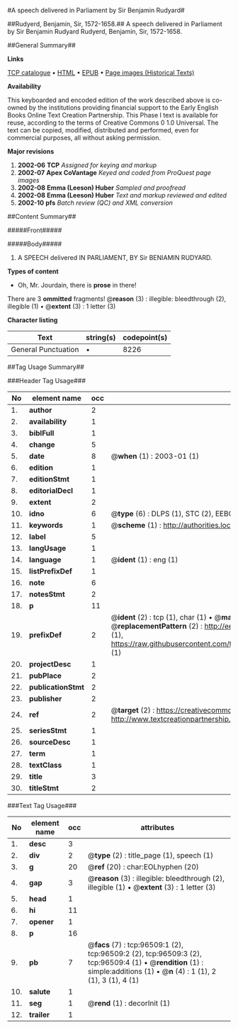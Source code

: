 #A speech delivered in Parliament by Sir Benjamin Rudyard#

##Rudyerd, Benjamin, Sir, 1572-1658.##
A speech delivered in Parliament by Sir Benjamin Rudyard
Rudyerd, Benjamin, Sir, 1572-1658.

##General Summary##

**Links**

[TCP catalogue](http://www.ota.ox.ac.uk/tcp/)  • 
[HTML](http://tei.it.ox.ac.uk/tcp/Texts-HTML/free/A57/A57832.html)  • 
[EPUB](http://tei.it.ox.ac.uk/tcp/Texts-EPUB/free/A57/A57832.epub) • 
[Page images (Historical Texts)](https://data.historicaltexts.jisc.ac.uk/view?pubId=eebo-13013064e&pageId=eebo-13013064e-96509-1)

**Availability**

This keyboarded and encoded edition of the
	       work described above is co-owned by the institutions
	       providing financial support to the Early English Books
	       Online Text Creation Partnership. This Phase I text is
	       available for reuse, according to the terms of Creative
	       Commons 0 1.0 Universal. The text can be copied,
	       modified, distributed and performed, even for
	       commercial purposes, all without asking permission.

**Major revisions**

1. __2002-06__ __TCP__ *Assigned for keying and markup*
1. __2002-07__ __Apex CoVantage__ *Keyed and coded from ProQuest page images*
1. __2002-08__ __Emma (Leeson) Huber__ *Sampled and proofread*
1. __2002-08__ __Emma (Leeson) Huber__ *Text and markup reviewed and edited*
1. __2002-10__ __pfs__ *Batch review (QC) and XML conversion*

##Content Summary##

#####Front#####

#####Body#####

1. A SPEECH delivered IN PARLIAMENT, BY Sir BENIAMIN RUDYARD.

**Types of content**

  * Oh, Mr. Jourdain, there is **prose** in there!

There are 3 **ommitted** fragments! 
 @__reason__ (3) : illegible: bleedthrough (2), illegible (1)  •  @__extent__ (3) : 1 letter (3)

**Character listing**


|Text|string(s)|codepoint(s)|
|---|---|---|
|General Punctuation|•|8226|

##Tag Usage Summary##

###Header Tag Usage###

|No|element name|occ|attributes|
|---|---|---|---|
|1.|__author__|2||
|2.|__availability__|1||
|3.|__biblFull__|1||
|4.|__change__|5||
|5.|__date__|8| @__when__ (1) : 2003-01 (1)|
|6.|__edition__|1||
|7.|__editionStmt__|1||
|8.|__editorialDecl__|1||
|9.|__extent__|2||
|10.|__idno__|6| @__type__ (6) : DLPS (1), STC (2), EEBO-CITATION (1), OCLC (1), VID (1)|
|11.|__keywords__|1| @__scheme__ (1) : http://authorities.loc.gov/ (1)|
|12.|__label__|5||
|13.|__langUsage__|1||
|14.|__language__|1| @__ident__ (1) : eng (1)|
|15.|__listPrefixDef__|1||
|16.|__note__|6||
|17.|__notesStmt__|2||
|18.|__p__|11||
|19.|__prefixDef__|2| @__ident__ (2) : tcp (1), char (1)  •  @__matchPattern__ (2) : ([0-9\-]+):([0-9IVX]+) (1), (.+) (1)  •  @__replacementPattern__ (2) : http://eebo.chadwyck.com/downloadtiff?vid=$1&page=$2 (1), https://raw.githubusercontent.com/textcreationpartnership/Texts/master/tcpchars.xml#$1 (1)|
|20.|__projectDesc__|1||
|21.|__pubPlace__|2||
|22.|__publicationStmt__|2||
|23.|__publisher__|2||
|24.|__ref__|2| @__target__ (2) : https://creativecommons.org/publicdomain/zero/1.0/ (1), http://www.textcreationpartnership.org/docs/. (1)|
|25.|__seriesStmt__|1||
|26.|__sourceDesc__|1||
|27.|__term__|1||
|28.|__textClass__|1||
|29.|__title__|3||
|30.|__titleStmt__|2||


###Text Tag Usage###

|No|element name|occ|attributes|
|---|---|---|---|
|1.|__desc__|3||
|2.|__div__|2| @__type__ (2) : title_page (1), speech (1)|
|3.|__g__|20| @__ref__ (20) : char:EOLhyphen (20)|
|4.|__gap__|3| @__reason__ (3) : illegible: bleedthrough (2), illegible (1)  •  @__extent__ (3) : 1 letter (3)|
|5.|__head__|1||
|6.|__hi__|11||
|7.|__opener__|1||
|8.|__p__|16||
|9.|__pb__|7| @__facs__ (7) : tcp:96509:1 (2), tcp:96509:2 (2), tcp:96509:3 (2), tcp:96509:4 (1)  •  @__rendition__ (1) : simple:additions (1)  •  @__n__ (4) : 1 (1), 2 (1), 3 (1), 4 (1)|
|10.|__salute__|1||
|11.|__seg__|1| @__rend__ (1) : decorInit (1)|
|12.|__trailer__|1||
